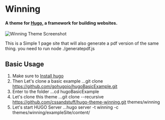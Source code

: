 # Winning
#### A theme for [Hugo](http://gohugo.io/), a framework for building websites.

![Winning Theme Screenshot](https://github.com/cssandstuff/hugo-theme-winning/blob/master/images/screenshot.png)

This is a Simple 1 page site that will also generate a pdf version of the same thing. you need to run node ./generatepdf.js

## Basic Usage
1. Make sure to [Install hugo](https://gohugo.io/getting-started/installing/)
2. Then Let's clone a basic example
...git clone https://github.com/gohugoio/hugoBasicExample.git
3. Enter to the folder
...cd hugoBasicExample
4. Let's clone this theme
...git clone --recursive https://github.com/cssandstuff/hugo-theme-winning.git themes/winning
5. Let's start HUGO Server
...hugo server -t winning -c themes/winning/exampleSite/content/
